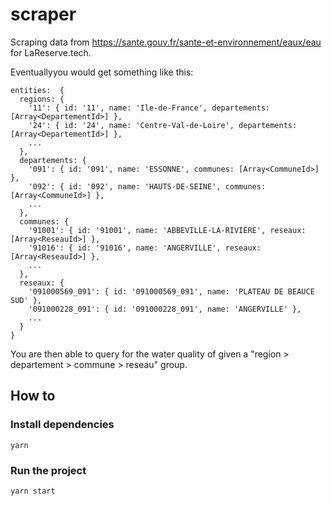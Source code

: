# scraper

Scraping data from https://sante.gouv.fr/sante-et-environnement/eaux/eau for LaReserve.tech.

Eventuallyyou would get something like this:
```
entities:  {
  regions: {
    '11': { id: '11', name: 'Ile-de-France', departements: [Array<DepartementId>] },
    '24': { id: '24', name: 'Centre-Val-de-Loire', departements: [Array<DepartementId>] },
    ...
  },
  departements: {
    '091': { id: '091', name: 'ESSONNE', communes: [Array<CommuneId>] },
    '092': { id: '092', name: 'HAUTS-DE-SEINE', communes: [Array<CommuneId>] },
    ...
  },
  communes: {
    '91001': { id: '91001', name: 'ABBEVILLE-LA-RIVIERE', reseaux: [Array<ReseauId>] },
    '91016': { id: '91016', name: 'ANGERVILLE', reseaux: [Array<ReseauId>] },
    ...
  },
  reseaux: {
    '091000569_091': { id: '091000569_091', name: 'PLATEAU DE BEAUCE SUD' },
    '091000228_091': { id: '091000228_091', name: 'ANGERVILLE' },
    ...
  }
}
```

You are then able to query for the water quality of given a "region > departement > commune > reseau" group.

## How to

### Install dependencies

`yarn`

### Run the project

`yarn start`
